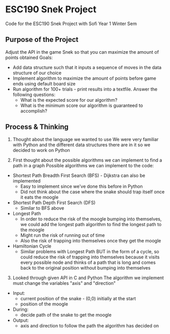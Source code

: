 # ESC190 Snek Project
Code for the ESC190 Snek Project with Sofi
Year 1 Winter Sem

## Purpose of the Project
Adjust the API in the game Snek so that you can maximize the amount of points obtained
Goals:
- Add data structure such that it inputs a sequence of moves in the data structure of our choice
- Implement algorithm to maximize the amount of points before game ends using default board size
- Run algorithm for 100+ trials - print results into a textfile. Answer the following questions:
  - What is the expected score for our algorithm?
  - What is the minimum score our algorithm is guaranteed to accomplish?

## Process & Thinking
1. Thought about the language we wanted to use
We were very familiar with Python and the different data structures there are in it so we decided to work on Python

2. First thought about the possible algorithms we can implement to find a path in a graph
Possible algorithms we can implement to the code:
- Shortest Path Breadth First Search (BFS) - Dijkstra can also be implemented
  - Easy to implement since we've done this before in Python
  - Did not think about the case where the snake should trap itself once it eats the moogle
- Shortest Path Depth First Search (DFS)
  - Similar to BFS above
- Longest Path
  - In order to reduce the risk of the moogle bumping into themselves, we could add the longest path algorithm to find the longest path to the moogle
  - Might run the risk of running out of time
  - Also the risk of trapping into themselves once they get the moogle
- Hamiltonian Cycle
  - Similar problems with Longest Path BUT in the form of a cycle, so could reduce the risk of trapping into themselves because it visits every possible node and thinks of a path that is long and comes back to the original position without bumping into themselves

3. Looked through given API in C and Python
The algorithm we implement must change the variables "axis" and "direction"
- Input:
  - current position of the snake - (0,0) initially at the start
  - position of the moogle
- During:
  - decide path of the snake to get the moogle
- Output:
  - axis and direction to follow the path the algorithm has decided on
